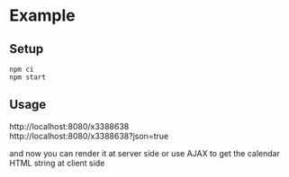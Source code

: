 # Example
## Setup
```
npm ci
npm start
```

## Usage
http://localhost:8080/x3388638  
http://localhost:8080/x3388638?json=true

and now you can render it at server side or use AJAX to get the calendar HTML string at client side
